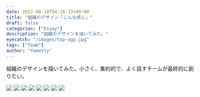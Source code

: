 ```yaml
---
date: 2017-08-18T04:16:33+09:00
title: "組織のデザイン「こんな感じ」"
draft: false
categories: ["Essay"]
description: "組織のデザインを描いてみた。"
eyecatch: "/images/top-ogp.jpg"
tags: ["Team"]
author: "Yamotty"
---
```


組織のデザインを描いてみた。小さく、集約的で、よく話すチームが最終的に創りたい。<!--more-->

![](/images/small-team_01.png)
![](/images/small-team_02.png)
![](/images/small-team_03.png)
![](/images/small-team_04.png)
![](/images/small-team_05.png)
![](/images/small-team_06.png)
![](/images/small-team_07.png)
![](/images/small-team_08.png)
